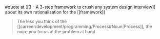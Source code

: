 #quote at [[3 - A 3-step framework to crush any system design interview]] about its own rationalisation for the [[framework]]

> The less you think of the [[carreer/development/programming/Process#Noun|Process]], the more you focus at the problem at hand